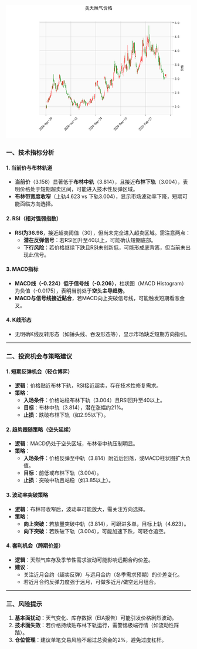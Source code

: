 ![图](CFD.png)



### 一、技术指标分析

#### 1. **当前价与布林轨道**
- **当前价**（3.158）显著低于**布林中轨**（3.814），且接近**布林下轨**（3.004），表明价格处于短期超卖区间，可能进入技术性反弹区域。
- **布林带宽度收窄**（上轨4.623 vs 下轨3.004），显示市场波动率下降，短期可能面临方向选择。

#### 2. **RSI（相对强弱指数）**
- **RSI为36.98**，接近超卖阈值（30），但尚未完全进入超卖区域。需注意两点：
  - **潜在反弹信号**：若RSI回升至40以上，可能确认短期底部。
  - **下行风险**：若价格继续下跌且RSI未创新低，可能形成底背离，但当前未出现此信号。

#### 3. **MACD指标**
- **MACD线（-0.224）低于信号线（-0.206）**，柱状图（MACD Histogram）为负值（-0.0175），表明当前处于**空头主导趋势**。
- **MACD与信号线接近黏合**，若MACD向上突破信号线，可能触发短期看涨金叉。

#### 4. **K线形态**
- 无明确K线反转形态（如锤头线、吞没形态等），显示市场缺乏短期方向指引。

---

### 二、投资机会与策略建议

#### 1. **短期反弹机会（轻仓博弈）**
- **逻辑**：价格贴近布林下轨，RSI接近超卖，存在技术性修复需求。
- **策略**：
  - **入场条件**：价格站稳布林下轨（3.004）且RSI回升至40以上。
  - **目标**：布林中轨（3.814），潜在涨幅约21%。
  - **止损**：跌破布林下轨（如2.95以下）。

#### 2. **趋势跟随策略（空头延续）**
- **逻辑**：MACD仍处于空头区域，布林带中轨压制明显。
- **策略**：
  - **入场条件**：价格反弹至中轨（3.814）附近后回落，或MACD柱状图扩大负值。
  - **目标**：前低或布林下轨（3.004）。
  - **止损**：突破中轨且站稳（如3.85以上）。

#### 3. **波动率突破策略**
- **逻辑**：布林带收窄后，波动率可能放大，需关注方向选择。
- **策略**：
  - **向上突破**：若放量突破中轨（3.814），可跟进多单，目标上轨（4.623）。
  - **向下突破**：若跌破下轨（3.004），可能加速下跌，可轻仓追空。

#### 4. **套利机会（跨期价差）**
- **逻辑**：天然气库存及季节性需求波动可能影响远期合约价差。
- **建议**：
  - 关注近月合约（超卖反弹）与远月合约（冬季需求预期）的价差变化。
  - 若近月合约反弹力度强于远月，可做多近月/做空远月组合。

---

### 三、风险提示
1. **基本面扰动**：天气变化、库存数据（EIA报告）可能引发价格剧烈波动。
2. **技术面失效**：若价格持续贴布林下轨运行，需警惕极端行情（如流动性踩踏）。
3. **仓位管理**：建议单笔交易风险不超过总资金的2%，避免过度杠杆。